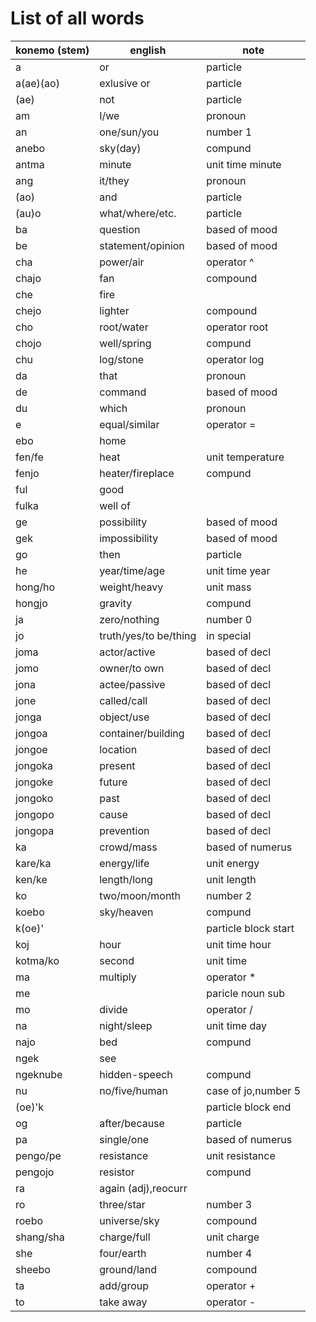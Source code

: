 # List of all words
|konemo (stem)       |english             |note                |
|--------------------|--------------------|--------------------|
|a                   |or                  |particle            |
|a(ae)(ao)           |exlusive or         |particle            |
|(ae)                |not                 |particle            |
|am                  |I/we                |pronoun             |
|an                  |one/sun/you         |number 1            |
|anebo               |sky(day)            |compund             |
|antma               |minute              |unit time minute    |
|ang                 |it/they             |pronoun             |
|(ao)                |and                 |particle            |
|(au)o               |what/where/etc.     |particle            |
|ba                  |question            |based of mood       |
|be                  |statement/opinion   |based of mood       |
|cha                 |power/air           |operator ^          |
|chajo               |fan                 |compound            |
|che                 |fire                |
|chejo               |lighter             |compound            |
|cho                 |root/water          |operator root       |
|chojo               |well/spring         |compund             |
|chu                 |log/stone           |operator log        |
|da                  |that                |pronoun             |
|de                  |command             |based of mood       |
|du                  |which               |pronoun             |
|e                   |equal/similar       |operator =          |
|ebo                 |home                |
|fen/fe              |heat                |unit temperature    |
|fenjo               |heater/fireplace    |compund             |
|ful                 |good                |
|fulka               |well of             |
|ge                  |possibility         |based of mood       |
|gek                 |impossibility       |based of mood       |
|go                  |then                |particle            |
|he                  |year/time/age       |unit time year      |
|hong/ho             |weight/heavy        |unit mass           |
|hongjo              |gravity             |compund             |
|ja                  |zero/nothing        |number 0            |
|jo                  |truth/yes/to be/thing| in special        |
|joma                |actor/active        |based of decl       |
|jomo                |owner/to own        |based of decl       |
|jona                |actee/passive       |based of decl       |
|jone                |called/call         |based of decl       |
|jonga               |object/use          |based of decl       |
|jongoa              |container/building  |based of decl       |
|jongoe              |location            |based of decl       |
|jongoka             |present             |based of decl       |
|jongoke             |future              |based of decl       |
|jongoko             |past                |based of decl       |
|jongopo             |cause               |based of decl       |
|jongopa             |prevention          |based of decl       |
|ka                  |crowd/mass          |based of numerus    |
|kare/ka             |energy/life         |unit energy         |
|ken/ke              |length/long         |unit length         |
|ko                  |two/moon/month      |number 2            |
|koebo               |sky/heaven          |compund             |
|k(oe)'              |                    |particle block start|
|koj                 |hour                |unit time hour      |
|kotma/ko            |second              |unit time           |
|ma                  |multiply            |operator *          |
|me                  |                    |paricle noun sub    |
|mo                  |divide              |operator /          |
|na                  |night/sleep         |unit time day       |
|najo                |bed                 |compund             |
|ngek                |see                 |
|ngeknube            |hidden-speech       |compund             |
|nu                  |no/five/human       |case of jo,number 5 |
|(oe)'k              |                    |particle block end  |
|og                  |after/because       |particle            |
|pa                  |single/one          |based of numerus    |
|pengo/pe            |resistance          |unit resistance     |
|pengojo             |resistor            |compund             |
|ra                  |again (adj),reocurr |
|ro                  |three/star          |number 3            |
|roebo               |universe/sky        |compound            |
|shang/sha           |charge/full         |unit charge         |
|she                 |four/earth          |number 4            |
|sheebo              |ground/land         |compound            |
|ta                  |add/group           |operator +          |
|to                  |take away           |operator -          |
